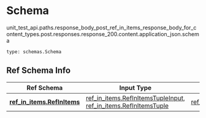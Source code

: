 # Schema
unit_test_api.paths.response_body_post_ref_in_items_response_body_for_content_types.post.responses.response_200.content.application_json.schema
```
type: schemas.Schema
```

## Ref Schema Info
Ref Schema | Input Type | Output Type
---------- | ---------- | -----------
[**ref_in_items.RefInItems**](../../../../../../../../components/schema/ref_in_items.md) | [ref_in_items.RefInItemsTupleInput](../../../../../../../../components/schema/ref_in_items.md#refinitemstupleinput), [ref_in_items.RefInItemsTuple](../../../../../../../../components/schema/ref_in_items.md#refinitemstuple) | [ref_in_items.RefInItemsTuple](../../../../../../../../components/schema/ref_in_items.md#refinitemstuple)
